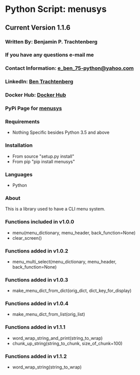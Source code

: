 # Python Script: menusys
## Current Version 1.1.6

### Written By: Benjamin P. Trachtenberg
### If you have any questions e-mail me

### Contact Information:  e_ben_75-python@yahoo.com

### LinkedIn: [Ben Trachtenberg](https://www.linkedin.com/in/ben-trachtenberg-3a78496)
### Docker Hub: [Docker Hub](https://hub.docker.com/r/btr1975)
### PyPi Page for [menusys](https://pypi.python.org/pypi/menusys)

### Requirements

* Nothing Specific besides Python 3.5 and above

### Installation

* From source "setup.py install"
* From pip "pip install menusys"

### Languages

* Python

### About

This is a library used to have a CLI menu system.

### Functions included in v1.0.0

* menu(menu_dictionary, menu_header, back_function=None)
* clear_screen()

### Functions added in v1.0.2

* menu_multi_select(menu_dictionary, menu_header, back_function=None)

### Functions added in v1.0.3

* make_menu_dict_from_dict(orig_dict, dict_key_for_display)

### Functions added in v1.0.4

* make_menu_dict_from_list(orig_list)

### Functions added in v1.1.1
* word_wrap_string_and_print(string_to_wrap)
* chunk_up_string(string_to_chunk, size_of_chunk=100)

### Functions added in v1.1.2
* word_wrap_string(string_to_wrap)
